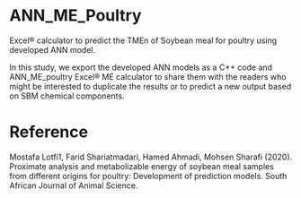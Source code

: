 # ANN_ME_Poultry
Excel® calculator to predict the TMEn of Soybean meal for poultry using developed ANN model.


In this study, we export the developed ANN models as a C++ code and ANN_ME_poultry Excel® ME calculator to share them with the readers who might be interested to duplicate the results or to predict a new output based on SBM chemical components.


# Reference

Mostafa Lotfi1, Farid Shariatmadari, Hamed Ahmadi, Mohsen Sharafi (2020). Proximate analysis and metabolizable energy of soybean meal samples from different origins for poultry: Development of prediction models. South African Journal of Animal Science. 
